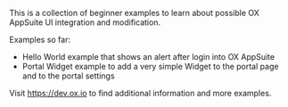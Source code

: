 This is a collection of beginner examples to learn about 
possible OX AppSuite UI integration and modification.

Examples so far:

 * Hello World example that shows an alert after login into OX AppSuite
 * Portal Widget example to add a very simple Widget to the portal page and to the portal settings
 
 Visit https://dev.ox.io to find additional information and more examples.